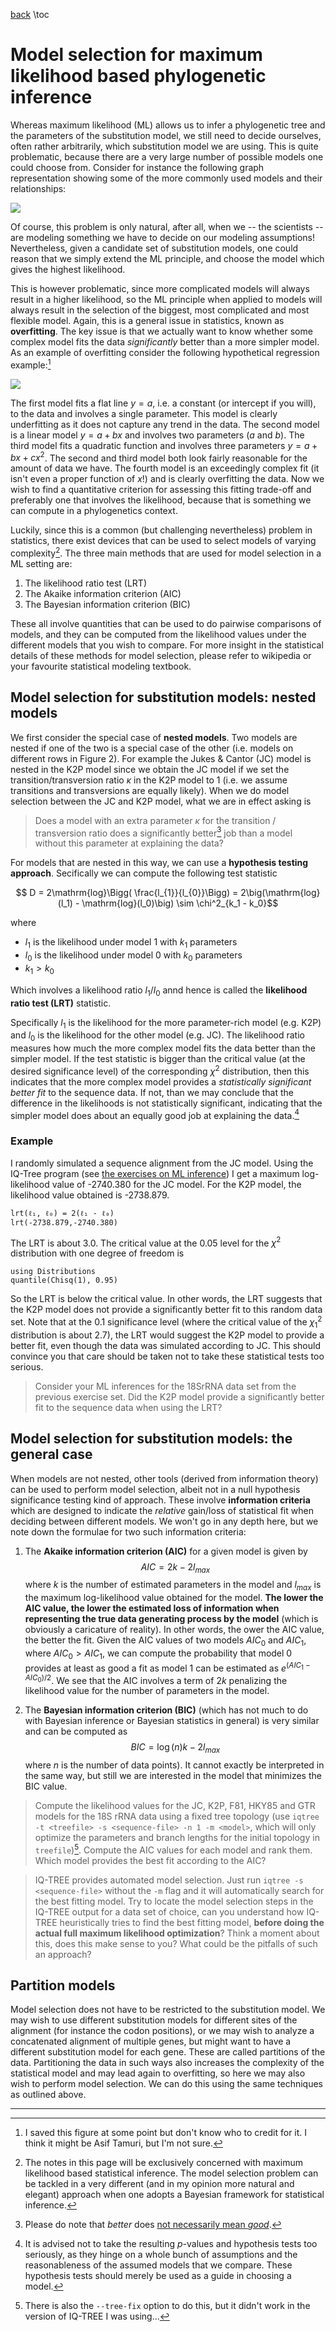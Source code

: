 <!--This file was generated, do not modify it.-->
[back](/phylocourse/)
\toc

# Model selection for maximum likelihood based phylogenetic inference

Whereas maximum likelihood (ML) allows us to infer a phylogenetic tree and the parameters of the substitution model, we still need to decide ourselves, often rather arbitrarily, which substitution model we are using. This is quite problematic, because there are a very large number of possible models one could choose from. Consider for instance the following graph representation showing some of the more commonly used models and their relationships:

![](/assets/phylocourse/img/models.png)

Of course, this problem is only natural, after all, when we -- the scientists -- are modeling something we have to decide on our modeling assumptions!  Nevertheless, given a candidate set of substitution models, one could reason that we simply extend the ML principle, and choose the model which gives the highest likelihood.

This is however problematic, since more complicated models will always result in a higher likelihood, so the ML principle when applied to models will always result in the selection of the biggest, most complicated and most flexible model. Again, this is a general issue in statistics, known as **overfitting**. The key issue is that we actually want to know whether some complex model fits the data *significantly* better than a more simpler model. As an example of overfitting consider the following hypothetical regression example:[^figoverfit]

![](/assets/phylocourse/img/overfitting.png)

The first model fits a flat line $y = a$, i.e. a constant (or intercept if you will), to the data and involves a single parameter. This model is clearly underfitting as it does not capture any trend in the data. The second model is a linear model $y = a + bx$ and involves two parameters ($a$ and $b$). The third model fits a quadratic function and involves three parameters $y = a + bx +cx^2$. The second and third model both look fairly reasonable for the amount of data we have. The fourth model is an exceedingly complex fit (it isn't even a proper function of $x$!) and is clearly overfitting the data. Now we wish to find a quantitative criterion for assessing this fitting trade-off and preferably one that involves the likelihood, because that is something we can compute in a phylogenetics context.

Luckily, since this is a common (but challenging nevertheless) problem in statistics, there exist devices that can be used to select models of varying complexity[^mlbayes]. The three main methods that are used for model selection in a ML setting are:

1. The likelihood ratio test (LRT)
2. The Akaike information criterion (AIC)
3. The Bayesian information criterion (BIC)

These all involve quantities that can be used to do pairwise comparisons of models, and they can be computed from the likelihood values under the different models that you wish to compare. For more insight in the statistical details of these methods for model selection, please refer to wikipedia or your favourite statistical modeling textbook.

## Model selection for substitution models: nested models

We first consider the special case of **nested models**. Two models are nested if one of the two is a special case of the other (i.e. models on different rows in Figure 2). For example the Jukes & Cantor (JC) model is nested in the K2P model since we obtain the JC model if we set the transition/transversion ratio $\kappa$ in the K2P model to 1 (i.e. we assume transitions and transversions are equally likely). When we do model selection between the JC and K2P model, what we are in effect asking is

>Does a model with an extra parameter $\kappa$ for the transition /  transversion ratio does a significantly better[^allmodels] job than a model without this parameter at explaining the data?

For models that are nested in this way, we can use a **hypothesis testing approach**. Secifically we can compute the following test statistic

$$ D = 2\mathrm{log}\Bigg( \frac{l_{1}}{l_{0}}\Bigg) = 2\big(\mathrm{log}(l_1) - \mathrm{log}(l_0)\big) \sim \chi^2_{k_1 - k_0}$$

where

- $l_1$ is the likelihood under model 1 with $k_1$ parameters
- $l_0$ is the likelihood under model 0 with $k_0$ parameters
- $k_1 > k_0$

Which involves a likelihood ratio $l_1/l_0$ annd hence is called the **likelihood ratio test (LRT)** statistic.

Specifically $l_1$ is the likelihood for the more parameter-rich model (e.g. K2P) and $l_0$ is the likelihood for the other model (e.g. JC). The likelihood ratio measures how much the more complex model fits the data better than the simpler model. If the test statistic is bigger than the critical value (at the desired significance level) of the corresponding $\chi^2$ distribution, then this indicates that the more complex model provides a *statistically significant better fit* to the sequence data. If not, than we may conclude that the difference in the likelihoods is not statistically significant, indicating that the simpler model does about an equally good job at explaining the data.[^nhst]

### Example

I randomly simulated a sequence alignment from the JC model. Using the IQ-Tree program (see [the exercises on ML inference](../mliqtree)) I get a maximum log-likelihood value of -2740.380 for the JC model. For the K2P model, the likelihood value obtained is -2738.879.

```julia:ex1
lrt(ℓ₁, ℓ₀) = 2(ℓ₁ - ℓ₀)
lrt(-2738.879,-2740.380)
```

The LRT is about 3.0. The critical value at the 0.05 level for the $\chi^2$ distribution with one degree of freedom is

```julia:ex2
using Distributions
quantile(Chisq(1), 0.95)
```

So the LRT is below the critical value. In other words, the LRT suggests that the K2P model does not provide a significantly better fit to this random data set. Note that at the 0.1 significance level (where the critical value of the $\chi^2_1$ distribution is about 2.7), the LRT would suggest the K2P model to provide a better fit, even though the data was simulated according to JC. This should convince you that care should be taken not to take these statistical tests too serious.

>Consider your ML inferences for the 18SrRNA data set from the previous exercise set. Did the K2P model provide a significantly better fit to the sequence data when using the LRT?

## Model selection for substitution models: the general case

When models are not nested, other tools (derived from information theory) can be used to perform model selection, albeit not in a null hypothesis significance testing kind of approach. These involve **information criteria** which are designed to indicate the *relative* gain/loss of statistical fit when deciding between different models. We won't go in any depth here, but we note down the formulae for two such information criteria:

1. The **Akaike information criterion (AIC)** for a given model is given by $$AIC = 2k - 2l_{max}$$ where $k$ is the number of estimated parameters in the model and $l_{max}$ is the maximum log-likelihood value obtained for the model. **The lower the AIC value, the lower the estimated loss of information when representing the true data generating process by the model** (which is obviously a caricature of reality). In other words, the ower the AIC value, the better the fit. Given the AIC values of two models $AIC_0$ and $AIC_1$, where $AIC_0 > AIC_1$, we can compute the probability that model 0 provides at least as good a fit as model 1 can be estimated as $e^{(AIC_1 - AIC_0)/2}$. We see that the AIC involves a term of $2k$ penalizing the likelihood value for the number of parameters in the model.

2. The **Bayesian information criterion (BIC)** (which has not much to do with Bayesian inference or Bayesian statistics in general) is very similar and can be computed as $$BIC = \log(n)k -2l_{max}$$ where $n$ is the number of data points). It cannot exactly be interpreted in the same way, but still we are interested in the model that minimizes the BIC value.

> Compute the likelihood values for the JC, K2P, F81, HKY85 and GTR models for the 18S rRNA data using a fixed tree topology (use `iqtree -t <treefile> -s <sequence-file> -n 1 -m <model>`, which will only optimize the parameters and branch lengths for the initial topology in `treefile`)[^treefix]. Compute the AIC values for each model and rank them. Which model provides the best fit according to the AIC?

> IQ-TREE provides automated model selection. Just run `iqtree -s <sequence-file>` without the `-m` flag and it will automatically search for the best fitting model. Try to locate the model selection steps in the IQ-TREE output for a data set of choice, can you understand how IQ-TREE heuristically tries to find the best fitting model, **before doing the actual full maximum likelihood optimization**? Think a moment about this, does this make sense to you? What could be the pitfalls of such an approach?

## Partition models

Model selection does not have to be restricted to the substitution model. We may wish to use different substitution models for different sites of the alignment (for instance the codon positions), or we may wish to analyze a concatenated alignment of multiple genes, but might want to have a different substitution model for each gene. These are called partitions of the data. Partitioning the data in such ways also increases the complexity of the statistical model and may lead again to overfitting, so here we may also wish to perform model selection. We can do this using the same techniques as outlined above.

--------------------
[^figoverfit]: I saved this figure at some point but don't know who to credit for it. I think it might be Asif Tamuri, but I'm not sure.

[^mlbayes]: The notes in this page will be exclusively concerned with maximum likelihood based statistical inference. The model selection problem can be tackled in a very different (and in my opinion more natural and elegant) approach when one adopts a Bayesian framework for statistical inference.

[^allmodels]: Please do note that *better* does [not necessarily mean *good*](https://en.wikipedia.org/wiki/All_models_are_wrong).

[^nhst]: It is advised not to take the resulting $p$-values and hypothesis tests too seriously, as they hinge on a whole bunch of assumptions and the reasonableness of the assumed models that we compare. These hypothesis tests should merely be used as a guide in choosing a model.

[^treefix]: There is also the `--tree-fix` option to do this, but it didn't work in the version of IQ-TREE I was using...


